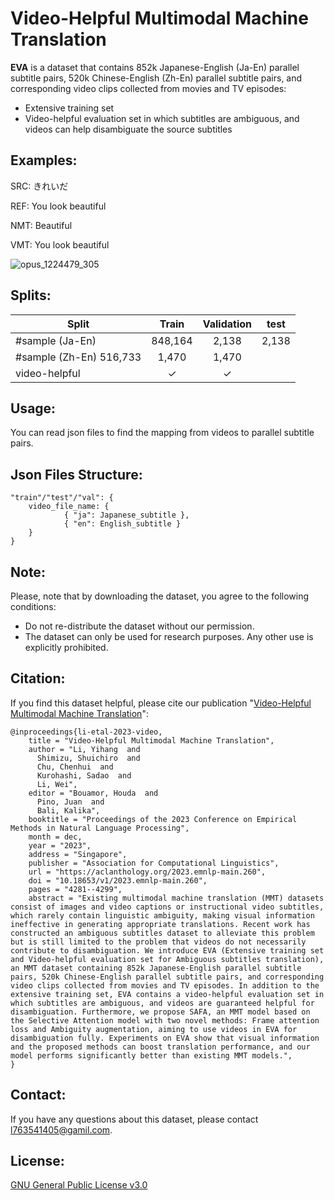 Video-Helpful Multimodal Machine Translation
==========

__EVA__ is a dataset that contains 852k Japanese-English (Ja-En) parallel subtitle pairs, 520k Chinese-English (Zh-En) parallel subtitle pairs, and corresponding video clips collected from movies and TV episodes: 
  - Extensive training set
  - Video-helpful evaluation set in which subtitles are ambiguous, and videos can help disambiguate the source subtitles
    
Examples:
-------------------
SRC: きれいだ

REF: You look beautiful

NMT: Beautiful

VMT: You look beautiful

![opus_1224479_305](https://github.com/ku-nlp/video-helpful-MMT/assets/38623473/d5b849c4-6535-41ec-b32b-6a882f40a621)


Splits:
-------------------

| Split      | Train     | Validation     | test     |
| ---------- | :-----------:  | :-----------: | :-----------: |
|#sample (Ja-En)| 848,164 | 2,138 | 2,138 |
|#sample (Zh-En) 516,733 | 1,470 | 1,470 |
|video-helpful | ✓ | ✓ |

Usage:
-------------------
You can read json files to find the mapping from videos to parallel subtitle pairs.

Json Files Structure:
-------------------  
```
"train"/"test"/"val": {
	video_file_name: {  
    		{ "ja": Japanese_subtitle },  
    		{ "en": English_subtitle }  
	}
}
```

Note:
-------------------
Please, note that by downloading the dataset, you agree to the following conditions:
  - Do not re-distribute the dataset without our permission.
  - The dataset can only be used for research purposes. Any other use is explicitly prohibited.
<!---  - We do not officially distribute the video clips. Do not disclose this anywhere, even in your paper.--->

<!--
Downloadable Features:
-------------------
If you are interested in the video features of VISA, you can download them from the following links:
  - The I3D Features of VISA: http://lotus.kuee.kyoto-u.ac.jp/~yihang/dataset/VISA_i3d.zip
  - The RCNN Features of VISA: http://lotus.kuee.kyoto-u.ac.jp/~yihang/dataset/VISA_rcnn.zip
-->

Citation:
-------------------
If you find this dataset helpful, please cite our publication "[Video-Helpful Multimodal Machine Translation](https://aclanthology.org/2023.emnlp-main.260/)":  

```
@inproceedings{li-etal-2023-video,
    title = "Video-Helpful Multimodal Machine Translation",
    author = "Li, Yihang  and
      Shimizu, Shuichiro  and
      Chu, Chenhui  and
      Kurohashi, Sadao  and
      Li, Wei",
    editor = "Bouamor, Houda  and
      Pino, Juan  and
      Bali, Kalika",
    booktitle = "Proceedings of the 2023 Conference on Empirical Methods in Natural Language Processing",
    month = dec,
    year = "2023",
    address = "Singapore",
    publisher = "Association for Computational Linguistics",
    url = "https://aclanthology.org/2023.emnlp-main.260",
    doi = "10.18653/v1/2023.emnlp-main.260",
    pages = "4281--4299",
    abstract = "Existing multimodal machine translation (MMT) datasets consist of images and video captions or instructional video subtitles, which rarely contain linguistic ambiguity, making visual information ineffective in generating appropriate translations. Recent work has constructed an ambiguous subtitles dataset to alleviate this problem but is still limited to the problem that videos do not necessarily contribute to disambiguation. We introduce EVA (Extensive training set and Video-helpful evaluation set for Ambiguous subtitles translation), an MMT dataset containing 852k Japanese-English parallel subtitle pairs, 520k Chinese-English parallel subtitle pairs, and corresponding video clips collected from movies and TV episodes. In addition to the extensive training set, EVA contains a video-helpful evaluation set in which subtitles are ambiguous, and videos are guaranteed helpful for disambiguation. Furthermore, we propose SAFA, an MMT model based on the Selective Attention model with two novel methods: Frame attention loss and Ambiguity augmentation, aiming to use videos in EVA for disambiguation fully. Experiments on EVA show that visual information and the proposed methods can boost translation performance, and our model performs significantly better than existing MMT models.",
}
```

Contact:
-------------------
If you have any questions about this dataset, please contact l763541405@gamil.com.

License:
-------------------
[GNU General Public License v3.0](LICENSE)

